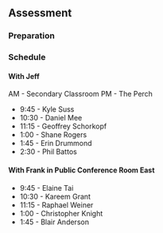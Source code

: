 ## Assessment

### Preparation

### Schedule

#### With Jeff

AM - Secondary Classroom
PM - The Perch

* 9:45 - Kyle Suss
* 10:30 - Daniel Mee
* 11:15 - Geoffrey Schorkopf
* 1:00 - Shane Rogers
* 1:45 - Erin Drummond
* 2:30 - Phil Battos

#### With Frank in Public Conference Room East

* 9:45 - Elaine Tai
* 10:30 - Kareem Grant
* 11:15 - Raphael Weiner
* 1:00 - Christopher Knight
* 1:45 - Blair Anderson

